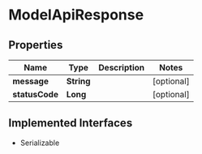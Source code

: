 

# ModelApiResponse


## Properties

Name | Type | Description | Notes
------------ | ------------- | ------------- | -------------
**message** | **String** |  |  [optional]
**statusCode** | **Long** |  |  [optional]


## Implemented Interfaces

* Serializable


